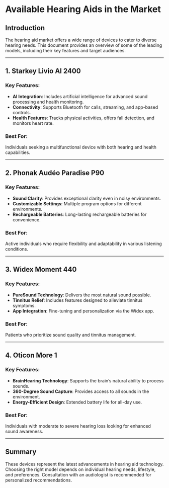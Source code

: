 # Available Hearing Aids in the Market

## Introduction
The hearing aid market offers a wide range of devices to cater to diverse hearing needs. This document provides an overview of some of the leading models, including their key features and target audiences.

---

## 1. Starkey Livio AI 2400

### Key Features:
- **AI Integration**: Includes artificial intelligence for advanced sound processing and health monitoring.
- **Connectivity**: Supports Bluetooth for calls, streaming, and app-based controls.
- **Health Features**: Tracks physical activities, offers fall detection, and monitors heart rate.

### Best For:
Individuals seeking a multifunctional device with both hearing and health capabilities.

---

## 2. Phonak Audéo Paradise P90

### Key Features:
- **Sound Clarity**: Provides exceptional clarity even in noisy environments.
- **Customizable Settings**: Multiple program options for different environments.
- **Rechargeable Batteries**: Long-lasting rechargeable batteries for convenience.

### Best For:
Active individuals who require flexibility and adaptability in various listening conditions.

---

## 3. Widex Moment 440

### Key Features:
- **PureSound Technology**: Delivers the most natural sound possible.
- **Tinnitus Relief**: Includes features designed to alleviate tinnitus symptoms.
- **App Integration**: Fine-tuning and personalization via the Widex app.

### Best For:
Patients who prioritize sound quality and tinnitus management.

---

## 4. Oticon More 1

### Key Features:
- **BrainHearing Technology**: Supports the brain’s natural ability to process sounds.
- **360-Degree Sound Capture**: Provides access to all sounds in the environment.
- **Energy-Efficient Design**: Extended battery life for all-day use.

### Best For:
Individuals with moderate to severe hearing loss looking for enhanced sound awareness.

---

## Summary
These devices represent the latest advancements in hearing aid technology. Choosing the right model depends on individual hearing needs, lifestyle, and preferences. Consultation with an audiologist is recommended for personalized recommendations.
